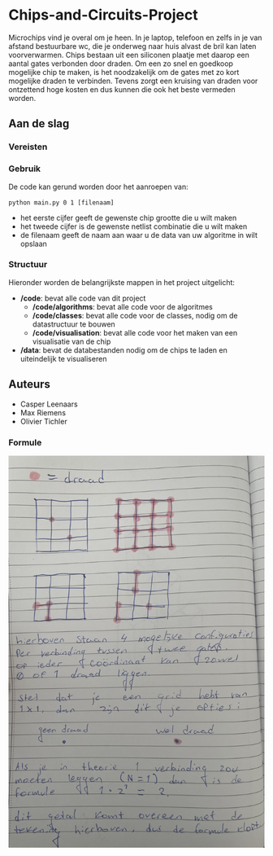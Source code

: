# Chips-and-Circuits-Project
<p>
Microchips vind je overal om je heen. In je laptop, telefoon en zelfs in je van afstand bestuurbare wc, die je onderweg naar huis alvast de bril kan laten voorverwarmen. Chips bestaan uit een siliconen plaatje met daarop een aantal gates verbonden door draden. Om een zo snel en goedkoop mogelijke chip te maken, is het noodzakelijk om de gates met zo kort mogelijke draden te verbinden. Tevens zorgt een kruising van draden voor ontzettend hoge kosten en dus kunnen die ook het beste vermeden worden.
</p>

## Aan de slag


### Vereisten 

### Gebruik
<p>
De code kan gerund worden door het aanroepen van:

```
python main.py 0 1 [filenaam]
```
- het eerste cijfer geeft de gewenste chip grootte die u wilt maken
- het tweede cijfer is de gewenste netlist combinatie die u wilt maken
- de filenaam geeft de naam aan waar u de data van uw algoritme in wilt opslaan
</p>

### Structuur

Hieronder worden de belangrijkste mappen in het project uitgelicht:

- **/code**: bevat alle code van dit project
    - **/code/algorithms**: bevat alle code voor de algoritmes
    - **/code/classes**: bevat alle code voor de classes, nodig om de datastructuur te bouwen
    - **/code/visualisation**: bevat alle code voor het maken van een visualisatie van de chip
- **/data**: bevat de databestanden nodig om de chips te laden en uiteindelijk te visualiseren

## Auteurs
- Casper Leenaars
- Max Riemens
- Olivier Tichler


### Formule
![formule](images/formule.jpeg)